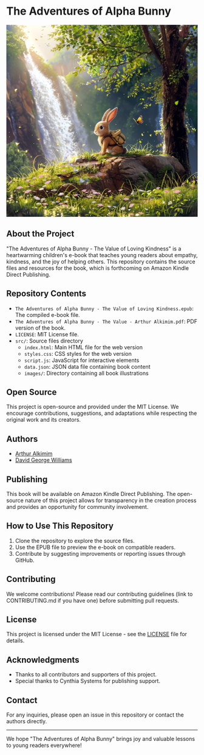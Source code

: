 # The Adventures of Alpha Bunny

![The Adventures of Alpha Bunny](src/images/00_AlphaBunnyCover.jpg)

## About the Project

"The Adventures of Alpha Bunny - The Value of Loving Kindness" is a heartwarming children's e-book that teaches young readers about empathy, kindness, and the joy of helping others. This repository contains the source files and resources for the book, which is forthcoming on Amazon Kindle Direct Publishing.

## Repository Contents

- `The Adventures of Alpha Bunny - The Value of Loving Kindness.epub`: The compiled e-book file.
- `The Adventures of Alpha Bunny - The Value - Arthur Alkimim.pdf`: PDF version of the book.
- `LICENSE`: MIT License file.
- `src/`: Source files directory
    - `index.html`: Main HTML file for the web version
    - `styles.css`: CSS styles for the web version
    - `script.js`: JavaScript for interactive elements
    - `data.json`: JSON data file containing book content
    - `images/`: Directory containing all book illustrations

## Open Source

This project is open-source and provided under the MIT License. We encourage contributions, suggestions, and adaptations while respecting the original work and its creators.

## Authors

- [Arthur Alkimim](https://www.linkedin.com/in/arthur-alkimim/) 
- [David George Williams](https://www.linkedin.com/in/david-george-williams-1025804b/)

## Publishing

This book will be available on Amazon Kindle Direct Publishing. The open-source nature of this project allows for transparency in the creation process and provides an opportunity for community involvement.

## How to Use This Repository

1. Clone the repository to explore the source files.
2. Use the EPUB file to preview the e-book on compatible readers.
3. Contribute by suggesting improvements or reporting issues through GitHub.

## Contributing

We welcome contributions! Please read our contributing guidelines (link to CONTRIBUTING.md if you have one) before submitting pull requests.

## License

This project is licensed under the MIT License - see the [LICENSE](LICENSE) file for details.

## Acknowledgments

- Thanks to all contributors and supporters of this project.
- Special thanks to Cynthia Systems for publishing support.

## Contact

For any inquiries, please open an issue in this repository or contact the authors directly.

---

We hope "The Adventures of Alpha Bunny" brings joy and valuable lessons to young readers everywhere!
